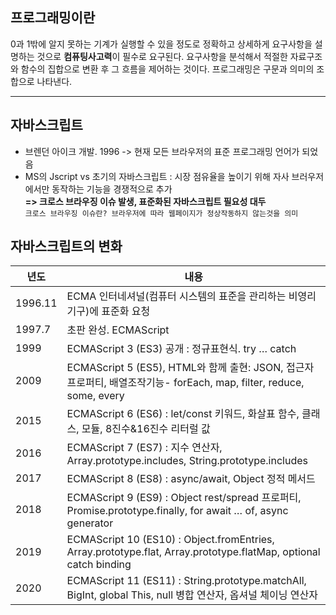 ## 프로그래밍이란

0과 1밖에 알지 못하는 기계가 실행할 수 있을 정도로 정확하고 상세하게 요구사항을 설명하는 것으로 **컴퓨팅사고력**이 필수로 요구된다. 요구사항을 분석해서 적절한 자료구조와 함수의 집합으로 변환 후 그 흐름을 제어하는 것이다. 프로그래밍은 구문과 의미의 조합으로 나타낸다.

---

## 자바스크립트

- 브렌던 아이크 개발. 1996 -> 현재 모든 브라우저의 표준 프로그래밍 언어가 되었음
- MS의 Jscript vs 초기의 자바스크립트 : 시장 점유율을 높이기 위해 자사 브러우저에서만 동작하는 기능을 경쟁적으로 추가 <br>
  **=> 크로스 브라우징 이슈 발생, 표준화된 자바스크립트 필요성 대두** <br>
  `크로스 브라우징 이슈란? 브라우저에 따라 웹페이지가 정상작동하지 않는것을 의미`

## 자바스크립트의 변화

| 년도    | 내용                                                                                                                 |
| ------- | -------------------------------------------------------------------------------------------------------------------- |
| 1996.11 | ECMA 인터네셔널(컴퓨터 시스템의 표준을 관리하는 비영리 기구)에 표준화 요청                                           |
| 1997.7  | 초판 완성. ECMAScript                                                                                                |
| 1999    | ECMAScript 3 (ES3) 공개 : 정규표현식. try … catch                                                                    |
| 2009    | ECMAScript 5 (ES5), HTML와 함께 출현: JSON, 접근자 프로퍼티, 배열조작기능- forEach, map, filter, reduce, some, every |
| 2015    | ECMAScript 6 (ES6) : let/const 키워드, 화살표 함수, 클래스, 모듈, 8진수&16진수 리터럴 값                             |
| 2016    | ECMAScript 7 (ES7) : 지수 연산자, Array.prototype.includes, String.prototype.includes                                |
| 2017    | ECMAScript 8 (ES8) : async/await, Object 정적 메서드                                                                 |
| 2018    | ECMAScript 9 (ES9) : Object rest/spread 프로퍼티, Promise.prototype.finally, for await … of, async generator         |
| 2019    | ECMAScript 10 (ES10) : Object.fromEntries, Array.prototype.flat, Array.prototype.flatMap, optional catch binding     |
| 2020    | ECMAScript 11 (ES11) : String.prototype.matchAll, BigInt, global This, null 병합 연산자, 옵셔널 체이닝 연산자        |
